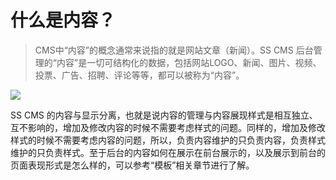# 什么是内容？

> CMS中“内容”的概念通常来说指的就是网站文章（新闻）。SS CMS 后台管理的“内容”是一切可结构化的数据，包括网站LOGO、新闻、图片、视频、投票、广告、招聘、评论等等，都可以被称为“内容”。

![](/assets/203.jpg)

SS CMS 的内容与显示分离，也就是说内容的管理与内容展现样式是相互独立、互不影响的，增加及修改内容的时候不需要考虑样式的问题。同样的，增加及修改样式的时候不需要考虑内容的问题，所以，负责内容维护的只负责内容，负责样式维护的只负责样式。至于后台的内容如何在展示在前台展示的，以及展示到前台的页面表现形式是怎么样的，可以参考“模板”相关章节进行了解。
